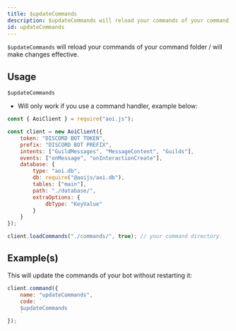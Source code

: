 ```yaml
---
title: $updateCommands
description: $updateCommands will reload your commands of your command folder / will make changes effective.
id: updateCommands
---
```


`$updateCommands` will reload your commands of your command folder / will make changes effective.

## Usage

```aoi
$updateCommands
```

-   Will only work if you use a command handler, example below:

```javascript
const { AoiClient } = require("aoi.js");

const client = new AoiClient({
    token: "DISCORD BOT TOKEN",
    prefix: "DISCORD BOT PREFIX",
    intents: ["GuildMessages", "MessageContent", "Guilds"],
    events: ["onMessage", "onInteractionCreate"],
    database: {
        type: "aoi.db",
        db: require("@aoijs/aoi.db"),
        tables: ["main"],
        path: "./database/",
        extraOptions: {
            dbType: "KeyValue"
        }
    }
});

client.loadCommands("./commands/", true); // your command directory.
```

## Example(s)

This will update the commands of your bot without restarting it:

```javascript
client.command({
    name: "updateCommands",
    code: `
    $updateCommands
    `
});
```
